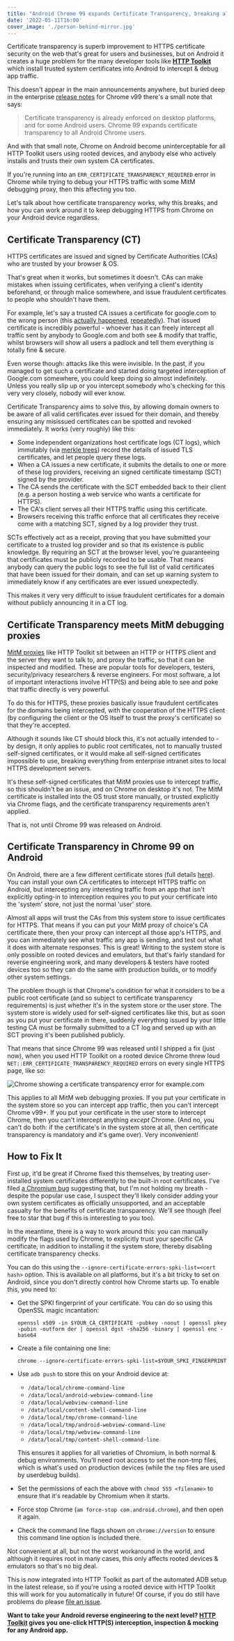 ```yaml
---
title: "Android Chrome 99 expands Certificate Transparency, breaking all MitM dev tools"
date: '2022-05-11T16:00'
cover_image: './person-behind-mirror.jpg'
---
```


Certificate transparency is superb improvement to HTTPS certificate security on the web that's great for users and businesses, but on Android it creates a huge problem for the many developer tools like **[HTTP Toolkit](https://httptoolkit.tech)** which install trusted system certificates into Android to intercept & debug app traffic.

This doesn't appear in the main announcements anywhere, but buried deep in the enterprise [release notes](https://support.google.com/chrome/a/answer/7679408#certTrans&zippy=%2Cchrome) for Chrome v99 there's a small note that says:

> Certificate transparency is already enforced on desktop platforms, and for some Android users. Chrome 99 expands certificate transparency to all Android Chrome users.

And with that small note, Chrome on Android become uninterceptable for all HTTP Toolkit users using rooted devices, and anybody else who actively installs and trusts their own system CA certificates.

If you're running into an `ERR_CERTIFICATE_TRANSPARENCY_REQUIRED` error in Chrome while trying to debug your HTTPS traffic with some MitM debugging proxy, then this affecting you too.

Let's talk about how certificate transparency works, why this breaks, and how you can work around it to keep debugging HTTPS from Chrome on your Android device regardless.

## Certificate Transparency (CT)

HTTPS certificates are issued and signed by Certificate Authorities (CAs) who are trusted by your browser & OS.

That's great when it works, but sometimes it doesn't. CAs can make mistakes when issuing certificates, when verifying a client's identity beforehand, or through malice somewhere, and issue fraudulent certificates to people who shouldn't have them.

For example, let's say a trusted CA issues a certificate for google.com to the wrong person (this [actually happened](https://security.googleblog.com/2011/08/update-on-attempted-man-in-middle.html), [repeatedly](https://security.googleblog.com/2015/09/improved-digital-certificate-security.html)). That issued certificate is incredibly powerful - whoever has it can freely intercept all traffic sent by anybody to Google.com and both see & modify that traffic, whilst browsers will show all users a padlock and tell them everything is totally fine & secure.

Even worse though: attacks like this were invisible. In the past, if you managed to get such a certificate and started doing targeted interception of Google.com somewhere, you could keep doing so almost indefinitely. Unless you really slip up or you intercept somebody who's checking for this very very closely, nobody will ever know.

Certificate Transparency aims to solve this, by allowing domain owners to be aware of all valid certificates ever issued for their domain, and thereby ensuring any misissued certificates can be spotted and revoked immediately. It works (very roughly) like this:

* Some independent organizations host certificate logs (CT logs), which immutably (via [merkle trees](https://en.wikipedia.org/wiki/Merkle_tree)) record the details of issued TLS certificates, and let people query these logs.
* When a CA issues a new certificate, it submits the details to one or more of these log providers, receiving an signed certificate timestamp (SCT) signed by the provider.
* The CA sends the certificate with the SCT embedded back to their client (e.g. a person hosting a web service who wants a certificate for HTTPS).
* The CA's client serves all their HTTPS traffic using this certificate.
* Browsers receiving this traffic enforce that all certificates they receive come with a matching SCT, signed by a log provider they trust.

SCTs effectively act as a receipt, proving that you have submitted your certificate to a trusted log provider and so that its existence is public knowledge. By requiring an SCT at the browser level, you're guaranteeing that certificates must be publicly recorded to be usable. That means anybody can query the public logs to see the full list of valid certificates that have been issued for their domain, and can set up warning system to immediately know if any certificates are ever issued unexpectedly.

This makes it very very difficult to issue fraudulent certificates for a domain without publicly announcing it in a CT log.

## Certificate Transparency meets MitM debugging proxies

[MitM proxies](https://en.wikipedia.org/wiki/Man-in-the-middle_attack) like HTTP Toolkit sit between an HTTP or HTTPS client and the server they want to talk to, and proxy the traffic, so that it can be inspected and modified. These are popular tools for developers, testers, security/privacy researchers & reverse engineers. For most software, a lot of important interactions involve HTTP(S) and being able to see and poke that traffic directly is very powerful.

To do this for HTTPS, these proxies basically issue fraudulent certificates for the domains being intercepted, with the cooperation of the HTTPS client (by configuring the client or the OS itself to trust the proxy's certificate) so that they're accepted.

Although it sounds like CT should block this, it's not actually intended to - by design, it only applies to public root certificates, not to manually trusted self-signed certificates, or it would make all self-signed certificates impossible to use, breaking everything from enterprise intranet sites to local HTTPS development servers.

It's these self-signed certificates that MitM proxies use to intercept traffic, so this shouldn't be an issue, and on Chrome on desktop it's not. The MitM certificate is installed into the OS trust store manually, or trusted explicitly via Chrome flags, and the certificate transparency requirements aren't applied.

That is, not until Chrome 99 was released on Android.

## Certificate Transparency in Chrome 99 on Android

On Android, there are a few different certificate stores (full details [here](https://httptoolkit.tech/blog/intercepting-android-https/#android-certificate-stores)). You can install your own CA certificates to intercept HTTPS traffic on Android, but intercepting any interesting traffic from an app that isn't explicitly opting-in to interception requires you to put your certificate into the 'system' store, not just the normal 'user' store.

Almost all apps will trust the CAs from this system store to issue certificates for HTTPS. That means if you can put your MitM proxy of choice's CA certificate there, then your proxy can intercept all those app's HTTPS, and you can immediately see what traffic any app is sending, and test out what it does with alternate responses. This is great! Writing to the system store is only possible on rooted devices and emulators, but that's fairly standard for reverse engineering work, and many developers & testers have rooted devices too so they can do the same with production builds, or to modify other system settings.

The problem though is that Chrome's condition for what it considers to be a public root certificate (and so subject to certificate transparency requirements) is just whether it's in the system store or the user store. The system store is widely used for self-signed certificates like this, but as soon as you put your certificate in there, suddenly everything issued by your little testing CA must be formally submitted to a CT log and served up with an SCT proving it's been published publicly.

That means that since Chrome 99 was released until I shipped a fix (just now), when you used HTTP Toolkit on a rooted device Chrome threw loud `NET::ERR_CERTIFICATE_TRANSPARENCY_REQUIRED` errors on every single HTTPS page, like so:

![Chrome showing a certificate transparency error for example.com](./chrome-android-certificate-transparency-error.png)

This applies to all MitM web debugging proxies. If you put your certificate in the system store so you can intercept app traffic, then you can't intercept Chrome v99+. If you put your certificate in the user store to intercept Chrome, then you can't intercept anything _except_ Chrome. (And no, you can't do both: if the certificate's in the system store at all, then certificate transparency is mandatory and it's game over). Very inconvenient!

## How to Fix It

First up, it'd be great if Chrome fixed this themselves, by treating user-installed system certificates differently to the built-in root certificates. I've filed [a Chromium bug](https://bugs.chromium.org/p/chromium/issues/detail?id=1324303) suggesting that, but I'm not holding my breath - despite the popular use case, I suspect they'll likely consider adding your own system certificates as officially unsupported, and an acceptable casualty for the benefits of certificate transparency. We'll see though (feel free to star that bug if this is interesting to you too).

In the meantime, there is a way to work around this: you can manually modify the flags used by Chrome, to explicitly trust your specific CA certificate, in addition to installing it the system store, thereby disabling certificate transparency checks.

You can do this using the `--ignore-certificate-errors-spki-list=<cert hash>` option. This is available on all platforms, but it's a bit tricky to set on Android, since you don't directly control how Chrome starts up. To enable this, you need to:

* Get the SPKI fingerprint of your certificate. You can do so using this OpenSSL magic incantation:
  ```
  openssl x509 -in $YOUR_CA_CERTIFICATE -pubkey -noout | openssl pkey -pubin -outform der | openssl dgst -sha256 -binary | openssl enc -base64
  ```
* Create a file containing one line:

  `chrome --ignore-certificate-errors-spki-list=$YOUR_SPKI_FINGERPRINT`
* Use `adb push` to store this on your Android device at:
    * `/data/local/chrome-command-line`
    * `/data/local/android-webview-command-line`
    * `/data/local/webview-command-line`
    * `/data/local/content-shell-command-line`
    * `/data/local/tmp/chrome-command-line`
    * `/data/local/tmp/android-webview-command-line`
    * `/data/local/tmp/webview-command-line`
    * `/data/local/tmp/content-shell-command-line`

    This ensures it applies for all varieties of Chromium, in both normal & debug environments. You'll need root access to set the non-tmp files, which is what's used on production devices (while the `tmp` files are used by userdebug builds).
* Set the permissions of each the above with `chmod 555 <filename>` to ensure that it's readable by Chromium when it starts.
* Force stop Chrome (`am force-stop com.android.chrome`), and then open it again.
* Check the command line flags shown on `chrome://version` to ensure this command line option is included there.

Not convenient at all, but not the worst workaround in the world, and although it requires root in many cases, this only affects rooted devices & emulators so that's no big deal.

This is now integrated into HTTP Toolkit as part of the automated ADB setup in the latest release, so if you're using a rooted device with HTTP Toolkit this will work for you automatically in future! Of course, if you do still have problems do please [file an issue](https://github.com/httptoolkit/httptoolkit/issues/new).

**Want to take your Android reverse engineering to the next level? [HTTP Toolkit](https://httptoolkit.tech/android/) gives you one-click HTTP(S) interception, inspection & mocking for any Android app.**